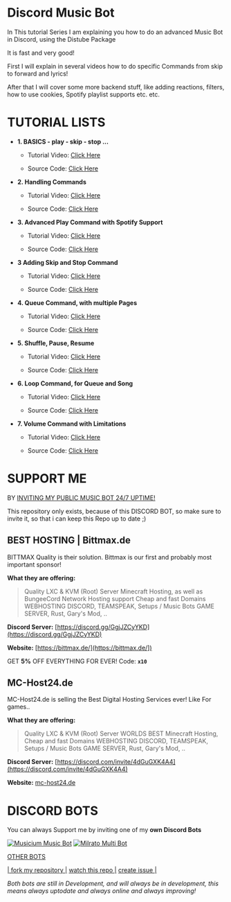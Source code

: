 # Discord Music Bot

In This tutorial Series I am explaining you how to do an advanced Music Bot in Discord, using the Distube Package

It is fast and very good!

First I will explain in several videos how to do specific Commands from skip to forward and lyrics!

After that I will cover some more backend stuff, like adding reactions, filters, how to use cookies, Spotify playlist supports etc. etc.

# TUTORIAL LISTS

- **1. BASICS - play - skip - stop ...**

    - Tutorial Video: [Click Here](https://youtu.be/tF2hYHW3H4w)

    - Source Code: [Click Here](https://github.com/Tomato6966/discord-music-bot/tree/0)

- **2. Handling Commands**

    - Tutorial Video: [Click Here](https://www.youtube.com/watch?v=LSzOKTs_deE)

    - Source Code: [Click Here](https://github.com/Tomato6966/discord-music-bot/tree/1)

- **3. Advanced Play Command with Spotify Support**

    - Tutorial Video: [Click Here](https://www.youtube.com/watch?v=xj8By8V5NR8)

    - Source Code: [Click Here](https://github.com/Tomato6966/discord-music-bot/tree/2)

- **3 Adding Skip and Stop Command**

    - Tutorial Video: [Click Here](https://www.youtube.com/watch?v=9pb0fYJSs3k)

    - Source Code: [Click Here](https://github.com/Tomato6966/discord-music-bot/tree/3)

- **4. Queue Command, with multiple Pages**

    - Tutorial Video: [Click Here](https://www.youtube.com/watch?v=x4DA1gpcDRA)

    - Source Code: [Click Here](https://github.com/Tomato6966/discord-music-bot/tree/4)


- **5. Shuffle, Pause, Resume**

    - Tutorial Video: [Click Here](https://www.youtube.com/watch?v=rnQFIj25u70)

    - Source Code: [Click Here](https://github.com/Tomato6966/discord-music-bot/tree/5)


- **6. Loop Command, for Queue and Song**

    - Tutorial Video: [Click Here](https://www.youtube.com/watch?v=jr-PilSGD5g)

    - Source Code: [Click Here](https://github.com/Tomato6966/discord-music-bot/tree/6)

- **7. Volume Command with Limitations**

    - Tutorial Video: [Click Here](https://www.youtube.com/watch?v=66GjRV819hk)

    - Source Code: [Click Here](https://github.com/Tomato6966/discord-music-bot/tree/7)

# SUPPORT ME
BY [INVITING MY PUBLIC MUSIC BOT 24/7 UPTIME!](https://discord.com/api/oauth2/authorize?client_id=742672021422342165&permissions=8&scope=bot)

This repository only exists, because of this DISCORD BOT, so make sure to invite it, so that i can keep this Repo up to date ;)

## BEST HOSTING | Bittmax.de
BITTMAX Quality is their solution.
Bittmax is our first and probably most important sponsor!

**What they are offering:**
> Quality LXC & KVM (Root) Server
> Minecraft Hosting, as well as BungeeCord Network Hosting support
> Cheap and fast Domains
> WEBHOSTING
> DISCORD, TEAMSPEAK, Setups / Music Bots
> GAME SERVER, Rust, Gary's Mod, ..

**Discord Server:**
[https://discord.gg/GgjJZCyYKD](https://discord.gg/GgjJZCyYKD)

**Website:**
[https://bittmax.de/](https://bittmax.de/])

GET **5%** OFF EVERYTHING FOR EVER!
Code: **`x10`**

## MC-Host24.de
MC-Host24.de is selling the Best Digital Hosting Services ever!
Like For games..

**What they are offering:**
> Quality LXC & KVM (Root) Server
> WORLDS BEST Minecraft Hosting,
> Cheap and fast Domains
> WEBHOSTING
> DISCORD, TEAMSPEAK, Setups / Music Bots
> GAME SERVER, Rust, Gary's Mod, ..

**Discord Server:**
[https://discord.com/invite/4dGuGXK4A4](https://discord.com/invite/4dGuGXK4A4)

**Website:**
[mc-host24.de](https://mc-host24.de/user/affiliate/3121])

# DISCORD BOTS

You can always Support me by inviting one of my **own Discord Bots**

[![Musicium Music Bot](https://cdn.discordapp.com/attachments/742446682381221938/770055673965707264/test1.png)](https://musicium.eu)
[![Milrato Multi Bot](https://cdn.discordapp.com/attachments/742446682381221938/770056826724679680/test1.png)](https://milrato.eu)

[OTHER BOTS](https://bots.musicium.eu)

[| fork my repository  |](https://github.com/user/repository/fork)
[watch this repo  |](https://github.com/user/repository/subscription)
[create issue |](https://github.com/user/repository/issues/new)

*Both bots are still in Development, and will always be in development, this means always uptodate and always online and always improving!*
